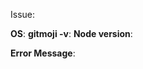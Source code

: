 <!-- Describe your issue here -->

Issue:
<!-- What were you doing when the error/issue/bug appeared? Describe the steps to reproduce your issue -->

**OS**:
**gitmoji -v**:
**Node version**:

<!-- If there's an error message copy the error here -->

**Error Message**:

<!-- Screenshots -->
